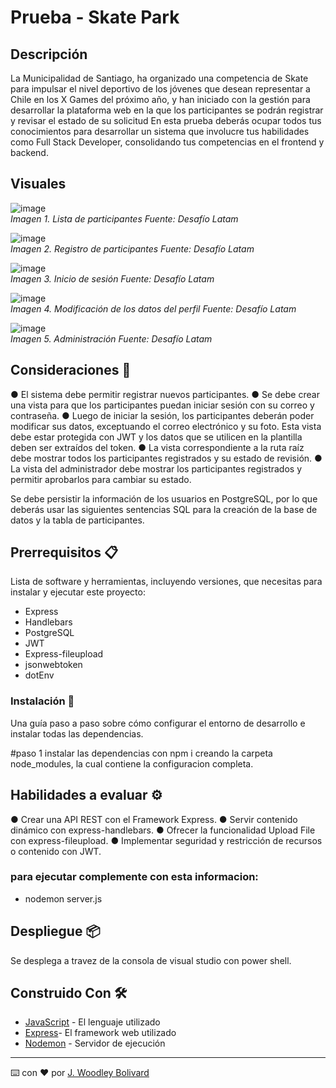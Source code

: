 # Prueba - Skate Park

## Descripción

La Municipalidad de Santiago, ha organizado una competencia de Skate para impulsar el nivel deportivo de los jóvenes que desean representar a Chile en los X Games del próximo año, y han iniciado con la gestión para desarrollar la plataforma web en la que los participantes se podrán registrar y revisar el estado de su solicitud
En esta prueba deberás ocupar todos tus conocimientos para desarrollar un sistema que involucre tus habilidades como Full Stack Developer, consolidando tus competencias en el frontend y backend.

## Visuales 
![image](https://github.com/jwoodleybolivard/Prueba-Skate_Park/assets/125617339/aa1eb164-eb81-48fa-8e82-f10c682d5322)                                                                                                
*Imagen 1. Lista de participantes Fuente: Desafío Latam*

![image](https://github.com/jwoodleybolivard/Prueba-Skate_Park/assets/125617339/1839ea87-c86c-4016-9e52-e42fd67dafe7)                                                                                                
*Imagen 2. Registro de participantes Fuente: Desafío Latam*

![image](https://github.com/jwoodleybolivard/Prueba-Skate_Park/assets/125617339/ec98ba15-db62-4931-b8e3-913a01aa232b)                                                                                                
*Imagen 3. Inicio de sesión Fuente: Desafío Latam*

![image](https://github.com/jwoodleybolivard/Prueba-Skate_Park/assets/125617339/fc257853-6978-45a8-8709-d3b3edbda5ca)                                                                                                
*Imagen 4. Modificación de los datos del perfil Fuente: Desafío Latam*

![image](https://github.com/jwoodleybolivard/Prueba-Skate_Park/assets/125617339/306d5866-46eb-4d4b-b6ad-30aa0b6ee212)                                                                                                
*Imagen 5. Administración Fuente: Desafío Latam*

## Consideraciones 🚀

●    El sistema debe permitir registrar nuevos participantes.
●    Se debe crear una vista para que los participantes puedan iniciar sesión con su correo y contraseña.
●    Luego de  iniciar  la  sesión,  los participantes deberán poder  modificar sus  datos, exceptuando el correo electrónico y su foto. Esta vista debe estar protegida con JWT y los datos que se utilicen en la plantilla deben ser extraídos del token.
●    La  vista  correspondiente  a  la  ruta  raíz  debe  mostrar  todos  los  participantes registrados y su estado de revisión.
●    La  vista  del  administrador  debe  mostrar  los  participantes  registrados  y  permitir aprobarlos para cambiar su estado.

Se debe persistir la información de los usuarios en PostgreSQL, por lo que deberás usar las siguientes sentencias SQL para la creación de la base de datos y la tabla de participantes.

## Prerrequisitos 📋

Lista de software y herramientas, incluyendo versiones, que necesitas para instalar y ejecutar este proyecto:

-    Express
-    Handlebars
-    PostgreSQL 
-    JWT
-    Express-fileupload
-    jsonwebtoken
-    dotEnv


### Instalación 🔧

Una guía paso a paso sobre cómo configurar el entorno de desarrollo e instalar todas las dependencias.

#paso 1
instalar las dependencias con npm i creando la carpeta node_modules, la cual contiene la configuracion completa.

## Habilidades a evaluar ⚙️

●    Crear una API REST con el Framework Express.
●    Servir contenido dinámico con express-handlebars.
●    Ofrecer la funcionalidad Upload File con express-fileupload.
●    Implementar seguridad y restricción de recursos o contenido con JWT.

###  para ejecutar complemente con esta informacion:

- nodemon server.js

## Despliegue 📦

Se desplega a travez de la consola de visual studio con power shell.

## Construido Con 🛠️

- [JavaScript](https://developer.mozilla.org/en-US/docs/Web/JavaScript) - El lenguaje utilizado
- [Express](https://expressjs.com/en/5x/api.html)- El framework web utilizado
- [Nodemon](https://www.npmjs.com/package/nodemon) - Servidor de ejecución

---

⌨️ con ❤️ por [J. Woodley Bolivard](https://github.com/jwoodleybolivard)
